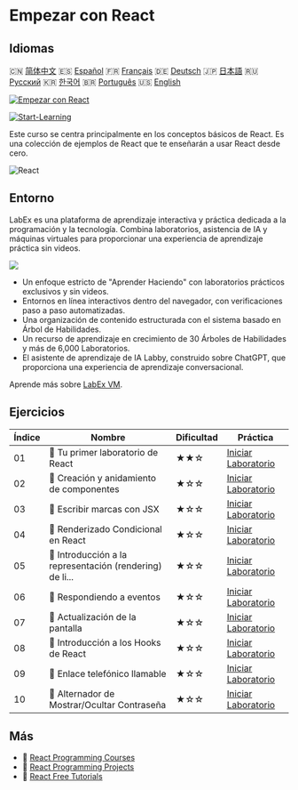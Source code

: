 # Empezar con React

## Idiomas

🇨🇳 [简体中文](README_zh.md) 🇪🇸 [Español](README_es.md) 🇫🇷 [Français](README_fr.md) 🇩🇪 [Deutsch](README_de.md) 🇯🇵 [日本語](README_ja.md) 🇷🇺 [Русский](README_ru.md) 🇰🇷 [한국어](README_ko.md) 🇧🇷 [Português](README_pt.md) 🇺🇸 [English](README.md) 

[![Empezar con React](https://cover-creator.labex.io/quick-start-with-react.png?lang=es)](https://labex.io/es/courses/quick-start-with-react)

[![Start-Learning](https://img.shields.io/badge/Start-Learning-whitesmoke?style=for-the-badge)](https://labex.io/es/courses/quick-start-with-react)

Este curso se centra principalmente en los conceptos básicos de React. Es una colección de ejemplos de React que te enseñarán a usar React desde cero.

![React](https://img.shields.io/badge/React-whitesmoke?style=for-the-badge&logo=react)


## Entorno

LabEx es una plataforma de aprendizaje interactiva y práctica dedicada a la programación y la tecnología. Combina laboratorios, asistencia de IA y máquinas virtuales para proporcionar una experiencia de aprendizaje práctica sin videos.

![](https://tutorial-screenshot.getvm.io/images/vm-1725247253.png)

- Un enfoque estricto de "Aprender Haciendo" con laboratorios prácticos exclusivos y sin videos.
- Entornos en línea interactivos dentro del navegador, con verificaciones paso a paso automatizadas.
- Una organización de contenido estructurada con el sistema basado en Árbol de Habilidades.
- Un recurso de aprendizaje en crecimiento de 30 Árboles de Habilidades y más de 6,000 Laboratorios.
- El asistente de aprendizaje de IA Labby, construido sobre ChatGPT, que proporciona una experiencia de aprendizaje conversacional.

Aprende más sobre [LabEx VM](https://support.labex.io/using-labex/virtual-machine).

## Ejercicios

|   Índice | Nombre                                                   | Dificultad   | Práctica                                                                                                                        |
|----------|----------------------------------------------------------|--------------|---------------------------------------------------------------------------------------------------------------------------------|
|       01 | 📖 Tu primer laboratorio de React                        | ★★☆          | <a target='_blank' href='https://labex.io/es/tutorials/react-your-first-react-lab-92968'>Iniciar Laboratorio</a>                |
|       02 | 📖 Creación y anidamiento de componentes                 | ★☆☆          | <a target='_blank' href='https://labex.io/es/tutorials/react-creating-and-nesting-components-100371'>Iniciar Laboratorio</a>    |
|       03 | 📖 Escribir marcas con JSX                               | ★☆☆          | <a target='_blank' href='https://labex.io/es/tutorials/react-writing-markup-with-jsx-100376'>Iniciar Laboratorio</a>            |
|       04 | 📖 Renderizado Condicional en React                      | ★☆☆          | <a target='_blank' href='https://labex.io/es/tutorials/react-conditional-rendering-in-react-100370'>Iniciar Laboratorio</a>     |
|       05 | 📖 Introducción a la representación (rendering) de li... | ★☆☆          | <a target='_blank' href='https://labex.io/es/tutorials/react-rendering-react-lists-introduction-100372'>Iniciar Laboratorio</a> |
|       06 | 📖 Respondiendo a eventos                                | ★☆☆          | <a target='_blank' href='https://labex.io/es/tutorials/react-responding-to-events-100373'>Iniciar Laboratorio</a>               |
|       07 | 📖 Actualización de la pantalla                          | ★☆☆          | <a target='_blank' href='https://labex.io/es/tutorials/react-updating-the-screen-100374'>Iniciar Laboratorio</a>                |
|       08 | 📖 Introducción a los Hooks de React                     | ★☆☆          | <a target='_blank' href='https://labex.io/es/tutorials/react-react-hooks-introduction-100375'>Iniciar Laboratorio</a>           |
|       09 | 📖 Enlace telefónico llamable                            | ★☆☆          | <a target='_blank' href='https://labex.io/es/tutorials/react-callable-telephone-link-38342'>Iniciar Laboratorio</a>             |
|       10 | 📖 Alternador de Mostrar/Ocultar Contraseña              | ★☆☆          | <a target='_blank' href='https://labex.io/es/tutorials/react-show-hide-password-toggle-38358'>Iniciar Laboratorio</a>           |

## Más

- 🔗 [React Programming Courses](https://github.com/labex-labs/awesome-programming-courses)
- 🔗 [React Programming Projects](https://github.com/labex-labs/awesome-programming-projects)
- 🔗 [React Free Tutorials](https://github.com/labex-labs/react-free-tutorials)

